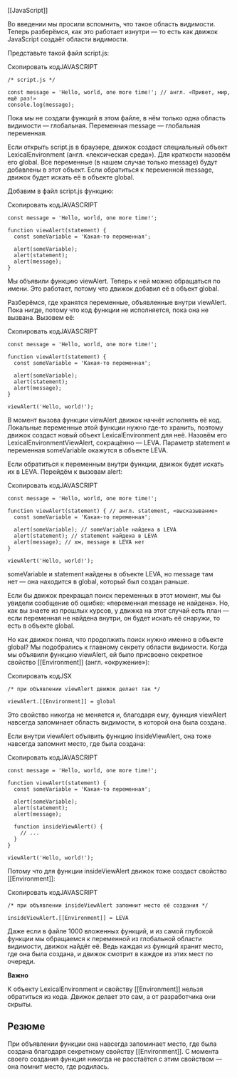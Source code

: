 [[JavaScript]]

Во введении мы просили вспомнить, что такое область видимости. Теперь разберёмся, как это работает изнутри — то есть как движок JavaScript создаёт области видимости.

Представьте такой файл script.js:

Скопировать кодJAVASCRIPT

```
/* script.js */

const message = 'Hello, world, one more time!'; // англ. «Привет, мир, ещё раз!»
console.log(message); 
```

Пока мы не создали функций в этом файле, в нём только одна область видимости — глобальная. Переменная message — глобальная переменная.

Если открыть script.js в браузере, движок создаст специальный объект LexicalEnvironment (англ. «лексическая среда»). Для краткости назовём его global. Все переменные (в нашем случае только message) будут добавлены в этот объект. Если обратиться к переменной message, движок будет искать её в объекте global.

Добавим в файл script.js функцию:

Скопировать кодJAVASCRIPT

```
const message = 'Hello, world, one more time!';
    
function viewAlert(statement) {
  const someVariable = 'Какая-то переменная';

  alert(someVariable);
  alert(statement);
  alert(message);
} 
```

Мы объявили функцию viewAlert. Теперь к ней можно обращаться по имени. Это работает, потому что движок добавил её в объект global.

Разберёмся, где хранятся переменные, объявленные внутри viewAlert. Пока нигде, потому что код функции не исполняется, пока она не вызвана. Вызовем её:

Скопировать кодJAVASCRIPT

```
const message = 'Hello, world, one more time!';
    
function viewAlert(statement) {
  const someVariable = 'Какая-то переменная';

  alert(someVariable);
  alert(statement);
  alert(message);
}

viewAlert('Hello, world!'); 
```

В момент вызова функции viewAlert движок начнёт исполнять её код. Локальные переменные этой функции нужно где-то хранить, поэтому движок создаст новый объект LexicalEnvironment для неё. Назовём его LexicalEnvironmentViewAlert, сокращённо — LEVA. Параметр statement и переменная someVariable окажутся в объекте LEVA.

Если обратиться к переменным внутри функции, движок будет искать их в LEVA. Перейдём к вызовам alert:

Скопировать кодJAVASCRIPT

```
const message = 'Hello, world, one more time!';
    
function viewAlert(statement) { // англ. statement, «высказывание»
  const someVariable = 'Какая-то переменная';

  alert(someVariable); // someVariable найдена в LEVA
  alert(statement); // statement найдена в LEVA
  alert(message); // хм, message в LEVA нет
}

viewAlert('Hello, world!'); 
```

someVariable и statement найдены в объекте LEVA, но message там нет — она находится в global, который был создан раньше.

Если бы движок прекращал поиск переменных в этот момент, мы бы увидели сообщение об ошибке: «переменная message не найдена». Но, как вы знаете из прошлых курсов, у движка на этот случай есть план — если переменная не найдена внутри, он будет искать её снаружи, то есть в объекте global.

Но как движок понял, что продолжить поиск нужно именно в объекте global? Мы подобрались к главному секрету области видимости. Когда мы объявили функцию viewAlert, ей было присвоено секретное свойство [[Environment]] (англ. «окружение»):

Скопировать кодJSX

```
/* при объявлении viewAlert движок делает так */

viewAlert.[[Environment]] = global 
```

Это свойство никогда не меняется и, благодаря ему, функция viewAlert навсегда запоминает область видимости, в которой она была создана.

Если внутри viewAlert объявить функцию insideViewAlert, она тоже навсегда запомнит место, где была создана:

Скопировать кодJAVASCRIPT

```
const message = 'Hello, world, one more time!';
    
function viewAlert(statement) {
  const someVariable = 'Какая-то переменная';

  alert(someVariable);
  alert(statement);
  alert(message);

  function insideViewAlert() {
    // ...
  }
}

viewAlert('Hello, world!'); 
```

Потому что для функции insideViewAlert движок тоже создаст свойство [[Environment]]:

Скопировать кодJAVASCRIPT

```
/* при объявлении insideViewAlert запомнит место её создания */

insideViewAlert.[[Environment]] = LEVA 
```

Даже если в файле 1000 вложенных функций, и из самой глубокой функции мы обращаемся к переменной из глобальной области видимости, движок найдёт её. Ведь каждая из функций хранит место, где она была создана, и движок смотрит в каждое из этих мест по очереди.

**Важно**

К объекту LexicalEnvironment и свойству [[Environment]] нельзя обратиться из кода. Движок делает это сам, а от разработчика они скрыты.

## Резюме

При объявлении функции она навсегда запоминает место, где была создана благодаря секретному свойству [[Environment]]. С момента своего создания функция никогда не расстаётся с этим свойством — она помнит место, где родилась.